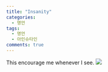 ```yaml
---
title: "Insanity"
categories:
  - 명언
tags:
  - 명언
  - 아인슈타인
comments: true
---
```


This encourage me whenever I see.
![](http://thequotes.in/wp-content/uploads/2016/05/Albert-Einstein-Quotes-6.jpg)
